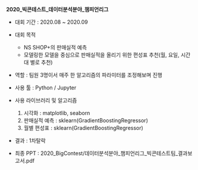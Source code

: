 **2020_빅콘테스트_데이터분석분야_챔피언리그**

- 대회 기간 : 2020.08 ~ 2020.09
- 대회 목적
  * NS SHOP+의 판매실적 예측
  * 모델링한 모델을 중심으로 판매실적을 올리기 위한 편성표 추천(월, 요일, 시간대 별로 추천)
- 역할 : 팀원 3명이서 매주 한 알고리즘의 파라미터를 조정해보며 진행
- 사용 툴 : Python / Jupyter
- 사용 라이브러리 및 알고리즘
  1. 시각화 : matplotlib, seaborn 
  2. 판매실적 예측 : sklearn(GradientBoostingRegressor)
  3. 월별 편성표 : sklearn(GradientBoostingRegressor)
  
- 결과 : 1차탈락

- 최종 PPT : 2020_BigContest/데이터분석분야_챔피언리그_빅콘테스트팀_결과보고서.pdf
